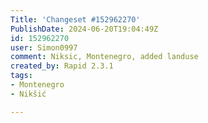 ```yaml
---
Title: 'Changeset #152962270'
PublishDate: 2024-06-20T19:04:49Z
id: 152962270
user: Simon0997
comment: Niksic, Montenegro, added landuse
created_by: Rapid 2.3.1
tags:
- Montenegro
- Nikšić

---
```


